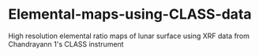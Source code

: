 # Elemental-maps-using-CLASS-data
High resolution elemental ratio maps of lunar surface using XRF data from Chandrayann 1's CLASS instrument
